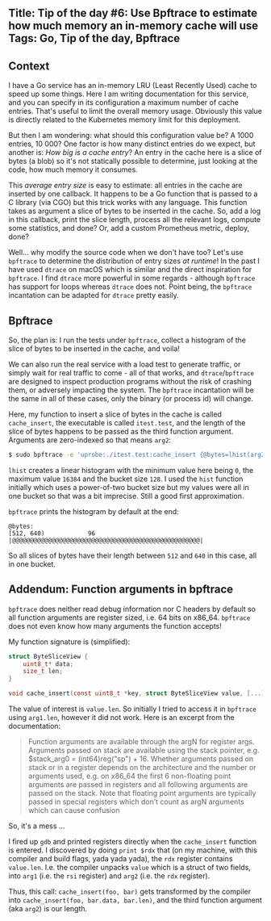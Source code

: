 Title: Tip of the day #6: Use Bpftrace to estimate how much memory an in-memory cache will use
Tags: Go, Tip of the day, Bpftrace
---

## Context

I have a Go service has an in-memory LRU (Least Recently Used) cache to speed up some things. 
Here I am writing documentation for this service, and you can specify in its configuration a maximum number of cache entries.
That's useful to limit the overall memory usage. Obviously this value is directly related to the Kubernetes memory limit for this deployment.

But then I am wondering: what should this configuration value be? A 1000 entries, 10 000? One factor is how many distinct entries do we expect, but another is: *How big is a cache entry*? An entry in the cache here is a slice of bytes (a blob) so it's not statically possible to determine, just looking at the code, how much memory it consumes.

This *average entry size* is easy to estimate: all entries in the cache are inserted by one callback. It happens to be a Go function that is passed to a C library (via CGO) but this trick works with any language. This function takes as argument a slice of bytes to be inserted in the cache. So, add a log in this callback, print the slice length, process all the relevant logs, compute some statistics, and done? Or, add a custom Prometheus metric, deploy, done?

Well... why modify the source code when we don't have too? Let's use `bpftrace` to determine the distribution of entry sizes *at runtime*! In the past I have used `dtrace` on macOS which is similar and the direct inspiration for `bpftrace`. I find `dtrace` more powerful in some regards - although `bpftrace` has support for loops whereas `dtrace` does not. Point being, the `bpftrace` incantation can be adapted for `dtrace` pretty easily.

## Bpftrace

So, the plan is: I run the tests under `bpftrace`, collect a histogram of the slice of bytes to be inserted in the cache, and voila! 

We can also run the real service with a load test to generate traffic, or simply wait for real traffic to come - all of that works, and `dtrace`/`bpftrace` are designed to inspect production programs without the risk of crashing them, or adversely impacting the system. The `bpftrace` incantation will be the same in all of these cases, only the binary (or process id) will change.

Here, my function to insert a slice of bytes in the cache is called `cache_insert`, the executable is called `itest.test`, and the length of the slice of bytes happens to be passed as the third function argument. Arguments are zero-indexed so that means `arg2`:

```sh
$ sudo bpftrace -e 'uprobe:./itest.test:cache_insert {@bytes=lhist(arg2, 0 , 16384, 128)}' -c './itest.test -test.count=1'
```

`lhist` creates a linear histogram with the minimum value here being `0`, the maximum value `16384` and the bucket size `128`. I used the `hist` function initially which uses a power-of-two bucket size but my values were all in one bucket so that was a bit imprecise. Still a good first approximation.

`bpftrace` prints the histogram by default at the end:

```
@bytes: 
[512, 640)            96 |@@@@@@@@@@@@@@@@@@@@@@@@@@@@@@@@@@@@@@@@@@@@@@@@@@@@|
```

So all slices of bytes have their length between `512` and `640` in this case, all in one bucket.

## Addendum: Function arguments in bpftrace

`bpftrace` does neither read debug information nor C headers by default so all function arguments are register sized, i.e. 64 bits on x86_64. `bpftrace` does not even know how many arguments the function accepts!

My function signature is (simplified):

```c
struct ByteSliceView {
    uint8_t* data;
    size_t len;
}

void cache_insert(const uint8_t *key, struct ByteSliceView value, [...]);
```

The value of interest is `value.len`. So initially I tried to access it in `bpftrace` using `arg1.len`, however it did not work. Here is an excerpt from the documentation:

> Function arguments are available through the argN for register args. Arguments passed on stack are available using the stack pointer, e.g. $stack_arg0 = (int64)reg("sp") + 16. Whether arguments passed on stack or in a register depends on the architecture and the number or arguments used, e.g. on x86_64 the first 6 non-floating point arguments are passed in registers and all following arguments are passed on the stack. Note that floating point arguments are typically passed in special registers which don’t count as argN arguments which can cause confusion

So, it's a mess ...

I fired up `gdb` and printed registers directly when the `cache_insert` function is entered. I discovered by doing `print $rdx` that (on my machine, with this compiler and build flags, yada yada yada), the `rdx` register contains `value.len`. I.e. the compiler unpacks `value` which is a struct of two fields, into `arg1` (i.e. the `rsi` register) and `arg2` (i.e. the `rdx` register). 

Thus, this call: `cache_insert(foo, bar)` gets transformed by the compiler into `cache_insert(foo, bar.data, bar.len)`, and the third function argument (aka `arg2`) is our length.


